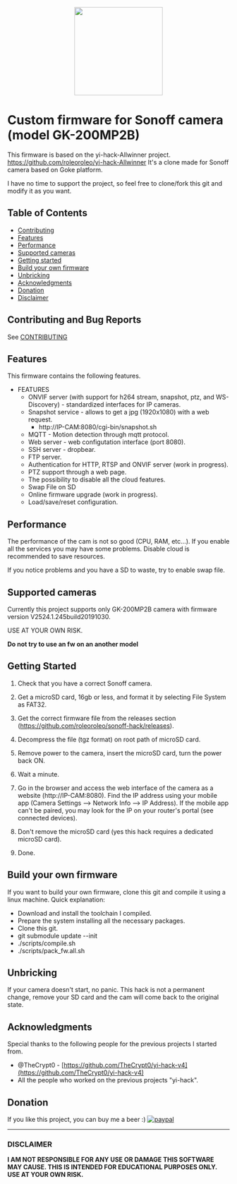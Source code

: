 <p align="center">
	<img height="200" src="https://user-images.githubusercontent.com/39277388/90162474-f5629b80-dd94-11ea-874b-74e6b15424b6.png">
</p>

# Custom firmware for Sonoff camera (model GK-200MP2B)

This firmware is based on the yi-hack-Allwinner project.
https://github.com/roleoroleo/yi-hack-Allwinner
It's a clone made for Sonoff camera based on Goke platform.

I have no time to support the project, so feel free to clone/fork this git and modify it as you want.

## Table of Contents

- [Contributing](#contributing-and-bug-reports)
- [Features](#features)
- [Performance](#performance)
- [Supported cameras](#supported-cameras)
- [Getting started](#getting-started)
- [Build your own firmware](#build-your-own-firmware)
- [Unbricking](#unbricking)
- [Acknowledgments](#acknowledgments)
- [Donation](#donation)
- [Disclaimer](#disclaimer)

## Contributing and Bug Reports
See [CONTRIBUTING](CONTRIBUTING.md)

## Features
This firmware contains the following features.

- FEATURES
  - ONVIF server (with support for h264 stream, snapshot, ptz, and WS-Discovery) - standardized interfaces for IP cameras.
  - Snapshot service - allows to get a jpg (1920x1080) with a web request.
    - http://IP-CAM:8080/cgi-bin/snapshot.sh
  - MQTT - Motion detection through mqtt protocol.
  - Web server - web configutation interface (port 8080).
  - SSH server - dropbear.
  - FTP server.
  - Authentication for HTTP, RTSP and ONVIF server (work in progress).
  - PTZ support through a web page.
  - The possibility to disable all the cloud features.
  - Swap File on SD
  - Online firmware upgrade (work in progress).
  - Load/save/reset configuration.

## Performance

The performance of the cam is not so good (CPU, RAM, etc...).
If you enable all the services you may have some problems.
Disable cloud is recommended to save resources.

If you notice problems and you have a SD to waste, try to enable swap file.

## Supported cameras

Currently this project supports only GK-200MP2B camera with firmware version V2524.1.245build20191030.

USE AT YOUR OWN RISK.

**Do not try to use an fw on an another model**

## Getting Started
1. Check that you have a correct Sonoff camera.

2. Get a microSD card, 16gb or less, and format it by selecting File System as FAT32.

3. Get the correct firmware file from the releases section (https://github.com/roleoroleo/sonoff-hack/releases).

4. Decompress the file (tgz format) on root path of microSD card.

5. Remove power to the camera, insert the microSD card, turn the power back ON.

6. Wait a minute.

7. Go in the browser and access the web interface of the camera as a website (http://IP-CAM:8080). Find the IP address using your mobile app (Camera Settings --> Network Info --> IP Address). If the mobile app can't be paired, you may look for the IP on your router's portal (see connected devices).

8. Don't remove the microSD card (yes this hack requires a dedicated microSD card).

9. Done.

## Build your own firmware
If you want to build your own firmware, clone this git and compile it using a linux machine.
Quick explanation:
- Download and install the toolchain I compiled.
- Prepare the system installing all the necessary packages.
- Clone this git.
- git submodule update --init
- ./scripts/compile.sh
- ./scripts/pack_fw.all.sh

## Unbricking
If your camera doesn't start, no panic.
This hack is not a permanent change, remove your SD card and the cam will come back to the original state.

## Acknowledgments
Special thanks to the following people for the previous projects I started from.
- @TheCrypt0 - [https://github.com/TheCrypt0/yi-hack-v4](https://github.com/TheCrypt0/yi-hack-v4)
- All the people who worked on the previous projects "yi-hack".

## Donation
If you like this project, you can buy me a beer :) 
[![paypal](https://www.paypalobjects.com/en_US/i/btn/btn_donateCC_LG.gif)](https://www.paypal.com/cgi-bin/webscr?cmd=_donations&business=JBYXDMR24FW7U&currency_code=EUR&source=url)

---
### DISCLAIMER
**I AM NOT RESPONSIBLE FOR ANY USE OR DAMAGE THIS SOFTWARE MAY CAUSE. THIS IS INTENDED FOR EDUCATIONAL PURPOSES ONLY. USE AT YOUR OWN RISK.**
